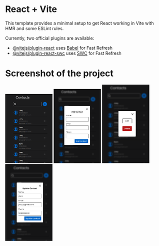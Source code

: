 # React + Vite

This template provides a minimal setup to get React working in Vite with HMR and some ESLint rules.

Currently, two official plugins are available:

- [@vitejs/plugin-react](https://github.com/vitejs/vite-plugin-react/blob/main/packages/plugin-react/README.md) uses [Babel](https://babeljs.io/) for Fast Refresh
- [@vitejs/plugin-react-swc](https://github.com/vitejs/vite-plugin-react-swc) uses [SWC](https://swc.rs/) for Fast Refresh


<h1>Screenshot of the project</h1>
<img src="Screenshot1.png" width=30%>
<img src="Screenshot2.png" width=30%>
<img src="Screenshot3.png" width=30%>
<img src="Screenshot4.png" width=30%>

